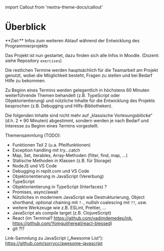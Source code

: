 import Callout from 'nextra-theme-docs/callout'

# Überblick

<Callout>  
  **Ziel:** Infos zum weiteren Ablauf während der Entwicklung des Programmierprojekts
</Callout>

Das Projekt ist nun gestartet, dazu finden sich
alle Infos in Moodle. (Dozent: siehe Repository
`exercises`)

Die restlichen Termine werden hauptsächlich für
die Teamarbeit am Projekt genutzt, wobei die 
Möglichkeit besteht, Fragen zu stellen und bei
Bedarf Hilfe zu bekommen. 

Zu Beginn eines Termins werden gelegentlich in
höchstens 60 Minuten weiterführende Themen 
behandelt (z.B. TypeScript oder Objektorientierung) 
und nützliche Inhalte für die Entwicklung des
Projekts besprochen (z.B. Debugging und 
Hilfs-Bibliotheken).

Die folgenden Inhalte sind nicht mehr auf
„klassische Vorlesungsblöcke“ (d.h. 2 * 90 Minuten)
abgestimmt, sondern werden je nach Bedarf und
Interesse zu Beginn eines Termins vorgestellt. 

Themensammlung (TODO):

- Funktionen Teil 2 (u.a. Pfeilfunktionen)
- Exception handling mit try…catch
- Map, Set, iterables, Array-Methoden (filter, find, map, …)
- Statische Methoden in Klassen (z.B. für Storage)
- NodeJS und VS Code
- Debugging in replit.com und VS Code
- Objektorientierung in JavaScript (Vererbung)
- TypeScript
- Objektorientierung in TypeScript (Interfaces) ?
- Promises, async/await
- Nützliches in modernem JavaScript wie Destrukturierung, Object shorthand, optional chaining mit `?.`, nullish coalescing mit `??`, usw.
- weitere Werkzeuge wie z.B. ESLint, Prettier, …
- JavaScript als compile target (z.B. ClojureScript)
- React (im Terminal? https://github.com/vadimdemedes/ink, https://github.com/Yomguithereal/react-blessed)
- git ?!?

Link-Sammlung zu JavaScript („Awesome List“): 
https://github.com/sorrycc/awesome-javascript




